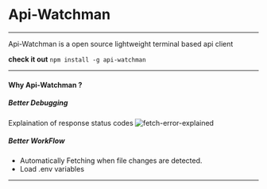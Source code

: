 # Api-Watchman
---

Api-Watchman is a open source lightweight terminal based api client

__check it out__  `npm install -g api-watchman`

---

#### Why Api-Watchman ?
##### Better Debugging
Explaination of response status codes
![fetch-error-explained](https://user-images.githubusercontent.com/85863923/132039743-471ae2c5-e668-4020-bde4-efb496dadbae.png)
##### Better WorkFlow
- Automatically Fetching when file changes are detected.
- Load .env variables
---
